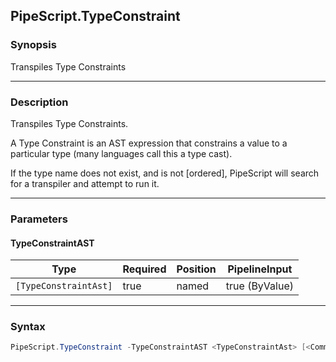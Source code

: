 PipeScript.TypeConstraint
-------------------------




### Synopsis
Transpiles Type Constraints



---


### Description

Transpiles Type Constraints.

A Type Constraint is an AST expression that constrains a value to a particular type
(many languages call this a type cast).

If the type name does not exist, and is not [ordered], PipeScript will search for a transpiler and attempt to run it.



---


### Parameters
#### **TypeConstraintAST**




|Type                 |Required|Position|PipelineInput |
|---------------------|--------|--------|--------------|
|`[TypeConstraintAst]`|true    |named   |true (ByValue)|





---


### Syntax
```PowerShell
PipeScript.TypeConstraint -TypeConstraintAST <TypeConstraintAst> [<CommonParameters>]
```
